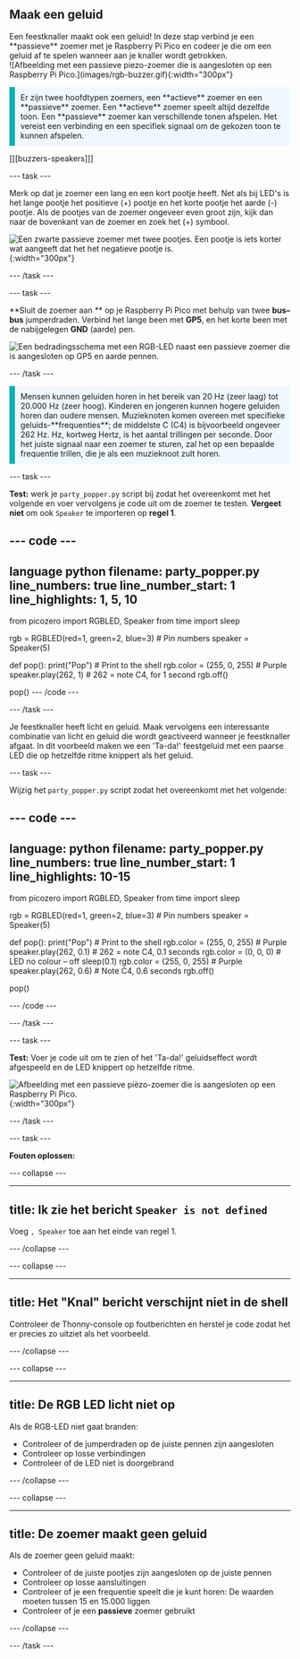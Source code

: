 ## Maak een geluid

<div style="display: flex; flex-wrap: wrap">
<div style="flex-basis: 200px; flex-grow: 1; margin-right: 15px;">
Een feestknaller maakt ook een geluid! In deze stap verbind je een **passieve** zoemer met je Raspberry Pi Pico en codeer je die om een geluid af te spelen wanneer aan je knaller wordt getrokken. 
</div>
<div>
![Afbeelding met een passieve piezo-zoemer die is aangesloten op een Raspberry Pi Pico.](images/rgb-buzzer.gif){:width="300px"}
</div>
</div>

<p style='border-left: solid; border-width:10px; border-color: #0faeb0; background-color: aliceblue; padding: 10px;'>
Er zijn twee hoofdtypen zoemers, een **actieve** zoemer en een **passieve** zoemer. Een **actieve** zoemer speelt altijd dezelfde toon. Een **passieve** zoemer kan verschillende tonen afspelen. Het vereist een verbinding en een specifiek signaal om de gekozen toon te kunnen afspelen. 
</p>

[[[buzzers-speakers]]]

--- task ---

Merk op dat je zoemer een lang en een kort pootje heeft. Net als bij LED's is het lange pootje het positieve (+) pootje en het korte pootje het aarde (-) pootje. Als de pootjes van de zoemer ongeveer even groot zijn, kijk dan naar de bovenkant van de zoemer en zoek het (+) symbool.

![Een zwarte passieve zoemer met twee pootjes. Een pootje is iets korter wat aangeeft dat het het negatieve pootje is.](images/buzzer.png){:width="300px"}

--- /task ---

--- task ---

**Sluit de zoemer aan ** op je Raspberry Pi Pico met behulp van twee **bus–bus** jumperdraden. Verbind het lange been met **GP5**, en het korte been met de nabijgelegen **GND** (aarde) pen.

![Een bedradingsschema met een RGB-LED naast een passieve zoemer die is aangesloten op GP5 en aarde pennen.](images/rgb-led-buzzer-diagram.png)

--- /task ---

<p style='border-left: solid; border-width:10px; border-color: #0faeb0; background-color: aliceblue; padding: 10px;'>
Mensen kunnen geluiden horen in het bereik van 20 Hz (zeer laag) tot 20.000 Hz (zeer hoog). Kinderen en jongeren kunnen hogere geluiden horen dan oudere mensen. Muzieknoten komen overeen met specifieke geluids-**frequenties**; de middelste C (C4) is bijvoorbeeld ongeveer 262 Hz. Hz, kortweg Hertz, is het aantal trillingen per seconde. Door het juiste signaal naar een zoemer te sturen, zal het op een bepaalde frequentie trillen, die je als een muzieknoot zult horen. </p>

--- task ---

**Test:** werk je `party_popper.py` script bij zodat het overeenkomt met het volgende en voer vervolgens je code uit om de zoemer te testen. **Vergeet niet** om ook `Speaker` te importeren op **regel 1**.

--- code ---
---
language python filename: party_popper.py line_numbers: true line_number_start: 1
line_highlights: 1, 5, 10
---
from picozero import RGBLED, Speaker from time import sleep

rgb = RGBLED(red=1, green=2, blue=3) # Pin numbers speaker = Speaker(5)

def pop(): print("Pop") # Print to the shell rgb.color = (255, 0, 255) # Purple speaker.play(262, 1) # 262 = note C4, for 1 second rgb.off()

pop() --- /code ---

--- /task ---

Je feestknaller heeft licht en geluid. Maak vervolgens een interessante combinatie van licht en geluid die wordt geactiveerd wanneer je feestknaller afgaat. In dit voorbeeld maken we een 'Ta-da!' feestgeluid met een paarse LED die op hetzelfde ritme knippert als het geluid.

--- task ---

Wijzig het `party_popper.py` script zodat het overeenkomt met het volgende:

--- code ---
---
language: python filename: party_popper.py line_numbers: true line_number_start: 1
line_highlights:  10-15
---
from picozero import RGBLED, Speaker from time import sleep

rgb = RGBLED(red=1, green=2, blue=3) # Pin numbers speaker = Speaker(5)

def pop(): print("Pop") # Print to the shell rgb.color = (255, 0, 255) # Purple speaker.play(262, 0.1) # 262 = note C4, 0.1 seconds rgb.color = (0, 0, 0) # LED no colour – off sleep(0.1) rgb.color = (255, 0, 255) # Purple speaker.play(262, 0.6) # Note C4, 0.6 seconds rgb.off()

pop()

--- /code ---

--- /task ---

--- task ---

**Test:** Voer je code uit om te zien of het 'Ta-da!' geluidseffect wordt afgespeeld en de LED knippert op hetzelfde ritme.

![Afbeelding met een passieve piëzo-zoemer die is aangesloten op een Raspberry Pi Pico.](images/rgb-buzzer.gif){:width="300px"}

--- /task ---

--- task ---

**Fouten oplossen:**

--- collapse ---

---
title: Ik zie het bericht `Speaker is not defined`
---

Voeg `, Speaker` toe aan het einde van regel 1.

--- /collapse ---

--- collapse ---

---
title: Het "Knal" bericht verschijnt niet in de shell
---

Controleer de Thonny-console op foutberichten en herstel je code zodat het er precies zo uitziet als het voorbeeld.

--- /collapse ---

--- collapse ---

---
title: De RGB LED licht niet op
---

Als de RGB-LED niet gaat branden:
+ Controleer of de jumperdraden op de juiste pennen zijn aangesloten
+ Controleer op losse verbindingen
+ Controleer of de LED niet is doorgebrand

--- /collapse ---

--- collapse ---

---
title: De zoemer maakt geen geluid
---

Als de zoemer geen geluid maakt:
+ Controleer of de juiste pootjes zijn aangesloten op de juiste pennen
+ Controleer op losse aansluitingen
+ Controleer of je een frequentie speelt die je kunt horen: De waarden moeten tussen 15 en 15.000 liggen
+ Controleer of je een **passieve** zoemer gebruikt

--- /collapse ---

--- /task ---
